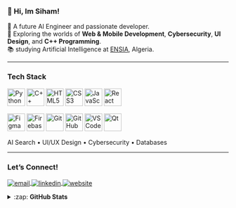 ### 👋 Hi, Im Siham!


   🤖 A future AI Engineer and passionate developer.<br>
   🧪 Exploring  the worlds of **Web & Mobile Development**, **Cybersecurity**, **UI Design**, and **C++ Programming**.<br>
   📚 studying Artificial Intelligence at [ENSIA](https://www.ensia.edu.dz/), Algeria.<br>

---

###  Tech Stack

<p >
  <!-- Languages -->
  <img alt="Python" width="40px" src="https://cdn.jsdelivr.net/gh/devicons/devicon/icons/python/python-original.svg" />
  <img alt="C++" width="40px" src="https://cdn.jsdelivr.net/gh/devicons/devicon/icons/cplusplus/cplusplus-original.svg" />
  <img alt="HTML5" width="40px" src="https://cdn.jsdelivr.net/gh/devicons/devicon/icons/html5/html5-original.svg" />
  <img alt="CSS3" width="40px" src="https://cdn.jsdelivr.net/gh/devicons/devicon/icons/css3/css3-original.svg" />
  <img alt="JavaScript" width="40px" src="https://cdn.jsdelivr.net/gh/devicons/devicon/icons/javascript/javascript-original.svg" />
  <img alt="React" width="40px" src="https://cdn.jsdelivr.net/gh/devicons/devicon/icons/react/react-original.svg" />
</p>

<p >
  <!-- Tools -->
  <img alt="Figma" width="40px" src="https://cdn.jsdelivr.net/gh/devicons/devicon/icons/figma/figma-original.svg" />
  <img alt="Firebase" width="40px" src="https://cdn.jsdelivr.net/gh/devicons/devicon/icons/firebase/firebase-plain.svg" />
  <img alt="Git" width="40px" src="https://cdn.jsdelivr.net/gh/devicons/devicon/icons/git/git-original.svg" />
  <img alt="GitHub" width="40px" src="https://cdn.jsdelivr.net/gh/devicons/devicon/icons/github/github-original.svg" />
  <img alt="VS Code" width="40px" src="https://cdn.jsdelivr.net/gh/devicons/devicon/icons/vscode/vscode-original.svg" />
  <img alt="Qt" width="40px" src="https://cdn.jsdelivr.net/gh/devicons/devicon/icons/qt/qt-original.svg" />
</p>

<p>
  <!-- Concepts -->
  AI Search • UI/UX Design • Cybersecurity • Databases
</p>


---

###  Let’s Connect!

<p >
  <a href="mailto:siham.sehil@ensia.edu.dz">
    <img align="center" src="https://img.shields.io/badge/email-%23D14836.svg?&style=for-the-badge&logo=gmail&logoColor=white" alt="email" />
  </a>
  <a href="https://www.linkedin.com/in/siham-sehil-9757a5337" target="blank">
    <img align="center" src="https://img.shields.io/badge/linkedin-%230077B5.svg?&style=for-the-badge&logo=linkedin&logoColor=white" alt="linkedin" />
  </a>
 
  <a href="https://yourwebsite.com" target="blank">
    <img align="center" src="https://img.shields.io/badge/website-%23000000.svg?&style=for-the-badge&logo=Google-Chrome&logoColor=white" alt="website" />
  </a>

</p>


<details>
  <summary>:zap: <b>GitHub Stats</b></summary>
<br>

 ![Anurag's GitHub stats](https://github-readme-stats.vercel.app/api?username=sihamsehil&show_icons=true&theme=tokyonight)

</details>



